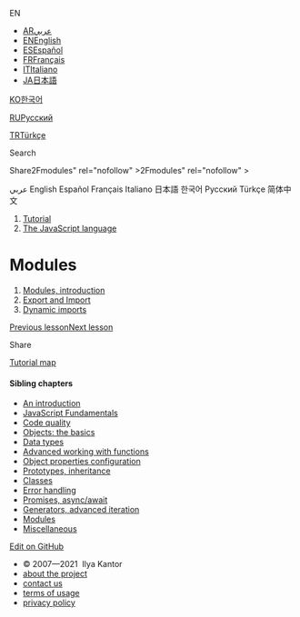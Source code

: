 EN

-   <a href="https://ar.javascript.info/modules" class="supported-langs__link"><span class="supported-langs__brief">AR</span><span>عربي</span></a>
-   <a href="modules.html" class="supported-langs__link"><span class="supported-langs__brief">EN</span><span>English</span></a>
-   <a href="https://es.javascript.info/modules" class="supported-langs__link"><span class="supported-langs__brief">ES</span><span>Español</span></a>
-   <a href="https://fr.javascript.info/" class="supported-langs__link"><span class="supported-langs__brief">FR</span><span>Français</span></a>
-   <a href="https://it.javascript.info/modules" class="supported-langs__link"><span class="supported-langs__brief">IT</span><span>Italiano</span></a>
-   <a href="https://ja.javascript.info/modules" class="supported-langs__link"><span class="supported-langs__brief">JA</span><span>日本語</span></a>

<a href="https://ko.javascript.info/modules" class="supported-langs__link"><span class="supported-langs__brief">KO</span><span>한국어</span></a>

<a href="modules%22" class="supported-langs__link"><span class="supported-langs__brief">RU</span><span>Русский</span></a>

<a href="https://tr.javascript.info/" class="supported-langs__link"><span class="supported-langs__brief">TR</span><span>Türkçe</span></a>

<a href="https://zh.javascript.info/modules" class="supported-langs__link"></a>

Search

<span class="share-icons__title">Share</span>2Fmodules" rel="nofollow" &gt;2Fmodules" rel="nofollow" &gt;

عربي English Español Français Italiano 日本語 한국어 Русский Türkçe 简体中文

1.  <a href="index.html" class="breadcrumbs__link"><span class="breadcrumbs__hidden-text">Tutorial</span></a>
2.  <span id="breadcrumb-1"><a href="js.html" class="breadcrumbs__link"><span>The JavaScript language</span></a></span>

Modules
=======

1.  <a href="modules-intro.html" class="lessons-list__link">Modules, introduction</a>
2.  <a href="import-export.html" class="lessons-list__link">Export and Import</a>
3.  <a href="modules-dynamic-imports.html" class="lessons-list__link">Dynamic imports</a>

<a href="async-iterators-generators.html" class="page__nav page__nav_prev"><span class="page__nav-text"><span class="page__nav-text-shortcut"></span></span><span class="page__nav-text-alternate">Previous lesson</span></a><a href="modules-intro.html" class="page__nav page__nav_next"><span class="page__nav-text"><span class="page__nav-text-shortcut"></span></span><span class="page__nav-text-alternate">Next lesson</span></a>

<span class="share-icons__title">Share</span><a href="https://twitter.com/share?url=https%3A%2F%2Fjavascript.info%2Fmodules" class="share share_tw"></a><a href="https://www.facebook.com/sharer/sharer.php?s=100&amp;p%5Burl%5D=https%3A%2F%2Fjavascript.info%2Fmodules" class="share share_fb"></a>

<a href="tutorial/map.html" class="map"><span class="map__text">Tutorial map</span></a>

<a href="tutorial/map.html" class="map"></a>

#### Sibling chapters

-   <a href="getting-started.html" class="sidebar__link">An introduction</a>
-   <a href="first-steps.html" class="sidebar__link">JavaScript Fundamentals</a>
-   <a href="code-quality.html" class="sidebar__link">Code quality</a>
-   <a href="object-basics.html" class="sidebar__link">Objects: the basics</a>
-   <a href="data-types.html" class="sidebar__link">Data types</a>
-   <a href="advanced-functions.html" class="sidebar__link">Advanced working with functions</a>
-   <a href="object-properties.html" class="sidebar__link">Object properties configuration</a>
-   <a href="prototypes.html" class="sidebar__link">Prototypes, inheritance</a>
-   <a href="classes.html" class="sidebar__link">Classes</a>
-   <a href="error-handling.html" class="sidebar__link">Error handling</a>
-   <a href="async.html" class="sidebar__link">Promises, async/await</a>
-   <a href="generators-iterators.html" class="sidebar__link">Generators, advanced iteration</a>
-   <a href="modules.html" class="sidebar__link">Modules</a>
-   <a href="js-misc.html" class="sidebar__link">Miscellaneous</a>

<a href="https://twitter.com/share?url=https%3A%2F%2Fjavascript.info%2Fmodules" class="share share_tw sidebar__share"></a><a href="https://www.facebook.com/sharer/sharer.php?s=100&amp;p%5Burl%5D=https%3A%2F%2Fjavascript.info%2Fmodules" class="share share_fb sidebar__share"></a> <a href="https://github.com/javascript-tutorial/en.javascript.info/blob/master/1-js/13-modules" class="sidebar__link">Edit on GitHub</a>

-   © 2007—2021  Ilya Kantor
-   <a href="about.html" class="page-footer__link">about the project</a>
-   <a href="about.html#contact-us" class="page-footer__link">contact us</a>
-   <a href="terms.html" class="page-footer__link">terms of usage</a>
-   <a href="privacy.html" class="page-footer__link">privacy policy</a>
